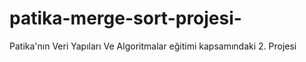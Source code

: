 # patika-merge-sort-projesi-
Patika'nın Veri Yapıları Ve Algoritmalar eğitimi kapsamındaki 2. Projesi
